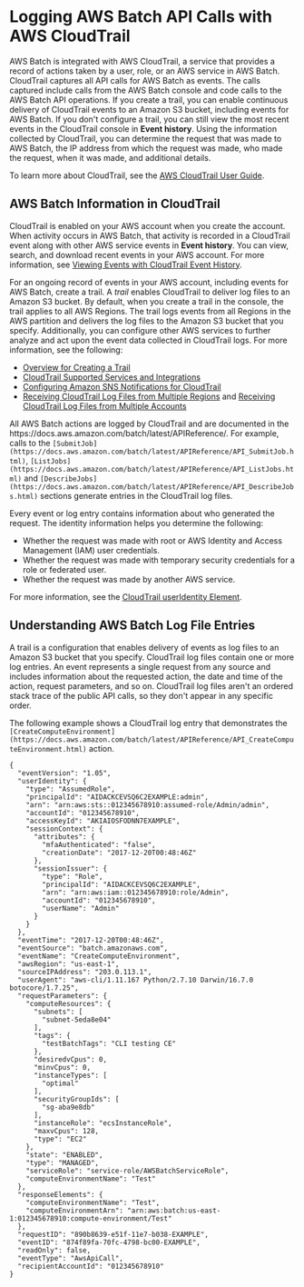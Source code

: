 # Logging AWS Batch API Calls with AWS CloudTrail<a name="logging-using-cloudtrail"></a>

AWS Batch is integrated with AWS CloudTrail, a service that provides a record of actions taken by a user, role, or an AWS service in AWS Batch\. CloudTrail captures all API calls for AWS Batch as events\. The calls captured include calls from the AWS Batch console and code calls to the AWS Batch API operations\. If you create a trail, you can enable continuous delivery of CloudTrail events to an Amazon S3 bucket, including events for AWS Batch\. If you don't configure a trail, you can still view the most recent events in the CloudTrail console in **Event history**\. Using the information collected by CloudTrail, you can determine the request that was made to AWS Batch, the IP address from which the request was made, who made the request, when it was made, and additional details\. 

To learn more about CloudTrail, see the [AWS CloudTrail User Guide](https://docs.aws.amazon.com/awscloudtrail/latest/userguide/)\.

## AWS Batch Information in CloudTrail<a name="service-name-info-in-cloudtrail"></a>

CloudTrail is enabled on your AWS account when you create the account\. When activity occurs in AWS Batch, that activity is recorded in a CloudTrail event along with other AWS service events in **Event history**\. You can view, search, and download recent events in your AWS account\. For more information, see [Viewing Events with CloudTrail Event History](https://docs.aws.amazon.com/awscloudtrail/latest/userguide/view-cloudtrail-events.html)\. 

For an ongoing record of events in your AWS account, including events for AWS Batch, create a trail\. A *trail* enables CloudTrail to deliver log files to an Amazon S3 bucket\. By default, when you create a trail in the console, the trail applies to all AWS Regions\. The trail logs events from all Regions in the AWS partition and delivers the log files to the Amazon S3 bucket that you specify\. Additionally, you can configure other AWS services to further analyze and act upon the event data collected in CloudTrail logs\. For more information, see the following: 
+ [Overview for Creating a Trail](https://docs.aws.amazon.com/awscloudtrail/latest/userguide/cloudtrail-create-and-update-a-trail.html)
+ [CloudTrail Supported Services and Integrations](https://docs.aws.amazon.com/awscloudtrail/latest/userguide/cloudtrail-aws-service-specific-topics.html#cloudtrail-aws-service-specific-topics-integrations)
+ [Configuring Amazon SNS Notifications for CloudTrail](https://docs.aws.amazon.com/awscloudtrail/latest/userguide/getting_notifications_top_level.html)
+ [Receiving CloudTrail Log Files from Multiple Regions](https://docs.aws.amazon.com/awscloudtrail/latest/userguide/receive-cloudtrail-log-files-from-multiple-regions.html) and [Receiving CloudTrail Log Files from Multiple Accounts](https://docs.aws.amazon.com/awscloudtrail/latest/userguide/cloudtrail-receive-logs-from-multiple-accounts.html)

All AWS Batch actions are logged by CloudTrail and are documented in the https://docs\.aws\.amazon\.com/batch/latest/APIReference/\. For example, calls to the `[SubmitJob](https://docs.aws.amazon.com/batch/latest/APIReference/API_SubmitJob.html)`, `[ListJobs](https://docs.aws.amazon.com/batch/latest/APIReference/API_ListJobs.html)` and `[DescribeJobs](https://docs.aws.amazon.com/batch/latest/APIReference/API_DescribeJobs.html)` sections generate entries in the CloudTrail log files\. 

Every event or log entry contains information about who generated the request\. The identity information helps you determine the following: 
+ Whether the request was made with root or AWS Identity and Access Management \(IAM\) user credentials\.
+ Whether the request was made with temporary security credentials for a role or federated user\.
+ Whether the request was made by another AWS service\.

For more information, see the [CloudTrail userIdentity Element](https://docs.aws.amazon.com/awscloudtrail/latest/userguide/cloudtrail-event-reference-user-identity.html)\.

## Understanding AWS Batch Log File Entries<a name="understanding-service-name-entries"></a>

A trail is a configuration that enables delivery of events as log files to an Amazon S3 bucket that you specify\. CloudTrail log files contain one or more log entries\. An event represents a single request from any source and includes information about the requested action, the date and time of the action, request parameters, and so on\. CloudTrail log files aren't an ordered stack trace of the public API calls, so they don't appear in any specific order\. 

The following example shows a CloudTrail log entry that demonstrates the `[CreateComputeEnvironment](https://docs.aws.amazon.com/batch/latest/APIReference/API_CreateComputeEnvironment.html)` action\.

```
{
  "eventVersion": "1.05",
  "userIdentity": {
    "type": "AssumedRole",
    "principalId": "AIDACKCEVSQ6C2EXAMPLE:admin",
    "arn": "arn:aws:sts::012345678910:assumed-role/Admin/admin",
    "accountId": "012345678910",
    "accessKeyId": "AKIAIOSFODNN7EXAMPLE",
    "sessionContext": {
      "attributes": {
        "mfaAuthenticated": "false",
        "creationDate": "2017-12-20T00:48:46Z"
      },
      "sessionIssuer": {
        "type": "Role",
        "principalId": "AIDACKCEVSQ6C2EXAMPLE",
        "arn": "arn:aws:iam::012345678910:role/Admin",
        "accountId": "012345678910",
        "userName": "Admin"
      }
    }
  },
  "eventTime": "2017-12-20T00:48:46Z",
  "eventSource": "batch.amazonaws.com",
  "eventName": "CreateComputeEnvironment",
  "awsRegion": "us-east-1",
  "sourceIPAddress": "203.0.113.1",
  "userAgent": "aws-cli/1.11.167 Python/2.7.10 Darwin/16.7.0 botocore/1.7.25",
  "requestParameters": {
    "computeResources": {
      "subnets": [
        "subnet-5eda8e04"
      ],
      "tags": {
        "testBatchTags": "CLI testing CE"
      },
      "desiredvCpus": 0,
      "minvCpus": 0,
      "instanceTypes": [
        "optimal"
      ],
      "securityGroupIds": [
        "sg-aba9e8db"
      ],
      "instanceRole": "ecsInstanceRole",
      "maxvCpus": 128,
      "type": "EC2"
    },
    "state": "ENABLED",
    "type": "MANAGED",
    "serviceRole": "service-role/AWSBatchServiceRole",
    "computeEnvironmentName": "Test"
  },
  "responseElements": {
    "computeEnvironmentName": "Test",
    "computeEnvironmentArn": "arn:aws:batch:us-east-1:012345678910:compute-environment/Test"
  },
  "requestID": "890b8639-e51f-11e7-b038-EXAMPLE",
  "eventID": "874f89fa-70fc-4798-bc00-EXAMPLE",
  "readOnly": false,
  "eventType": "AwsApiCall",
  "recipientAccountId": "012345678910"
}
```